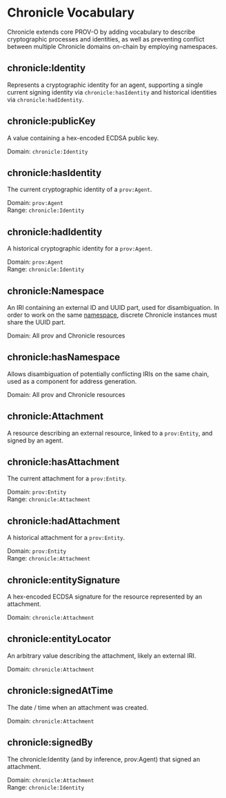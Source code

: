 # Chronicle Vocabulary

Chronicle extends core PROV-O by adding vocabulary to describe cryptographic
processes and identities, as well as preventing conflict between multiple Chronicle
domains on-chain by employing namespaces.

## chronicle:Identity

Represents a cryptographic identity for an agent, supporting a single current
signing identity via `chronicle:hasIdentity` and historical identities via
`chronicle:hadIdentity`.

## chronicle:publicKey

A value containing a hex-encoded ECDSA public key.

Domain: `chronicle:Identity`

## chronicle:hasIdentity

The current cryptographic identity of a `prov:Agent`.

Domain: `prov:Agent`  
Range: `chronicle:Identity`

## chronicle:hadIdentity

A historical cryptographic identity for a `prov:Agent`.

Domain: `prov:Agent`  
Range: `chronicle:Identity`

## chronicle:Namespace

An IRI containing an external ID and UUID part, used for disambiguation.
In order to work on the same [namespace](./namespaces.md), discrete Chronicle
instances must share the UUID part.

Domain: All prov and Chronicle resources

## chronicle:hasNamespace

Allows disambiguation of potentially conflicting IRIs on the same chain, used
as a component for address generation.

Domain: All prov and Chronicle resources

## chronicle:Attachment

A resource describing an external resource, linked to a `prov:Entity`, and
signed by an agent.

## chronicle:hasAttachment

The current attachment for a `prov:Entity`.

Domain: `prov:Entity`  
Range: `chronicle:Attachment`

## chronicle:hadAttachment

A historical attachment for a `prov:Entity`.

Domain: `prov:Entity`  
Range: `chronicle:Attachment`

## chronicle:entitySignature

A hex-encoded ECDSA signature for the resource represented by an attachment.

Domain: `chronicle:Attachment`

## chronicle:entityLocator

An arbitrary value describing the attachment, likely an external IRI.

Domain: `chronicle:Attachment`

## chronicle:signedAtTime

The date / time when an attachment was created.

Domain: `chronicle:Attachment`

## chronicle:signedBy

The chronicle:Identity (and by inference, prov:Agent) that signed an attachment.

Domain: `chronicle:Attachment`  
Range: `chronicle:Identity`
